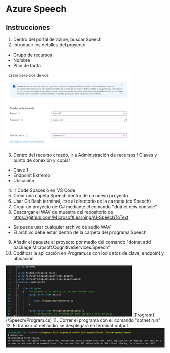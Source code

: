 # Azure Speech

## Instrucciones
1. Dentro del portal de azure, buscar Speech
2. Introducir los detalles del proyecto
- Grupo de recursos
- Nombre
- Plan de tarifa

<img src="images/Captura1.PNG" alt="c1" width="400"/>   

3. Dentro del recurso creado, ir a Administración de recursos / Claves y punto de conexión y copiar
- Clave 1
- Endpoint Extremo
- Ubicación
4. Ir Code Spaces o en VS Code 
5. Crear una capeta Speech dentro de un nuevo proyecto
6. Usar Git Bash terminal, irse al directorio de la carpeta (cd Speech)
7. Crear un proyecto de C# mediante el comando "dotnet new console"
8. Descargar el WAV de muestra del repositorio de https://github.com/MicrosoftLearning/AI-SpeechToText
- Se puede usar cualquier archivo de audio WAV
- El archivo debe estar dentro de la carpeta del programa Speech 
9. Añadir el paquete al proyecto por medio del comando "dotnet add package Microsoft.CognitiveServices.Speech"
10. Codificar la aplicación en Program.cs con lod datos de clave, endpoint y ubicacion
<img src="images/Captura4.PNG" alt="c4" width="400"/> 
[Program](/Speech/Program.cs)
11. Correr el programa con el comando "dotnet run"
12. El transcript del audio se desplegará en terminal output 
<img src="images/Captura5.PNG" alt="c5" width="700"/> 
